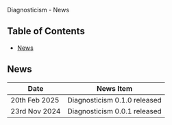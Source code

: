  Diagnosticism - News <!-- omit in toc -->

## Table of Contents <!-- omit in toc -->

- [News](#news)


## News

| Date           | News Item                                                                        |
| -------------- | -------------------------------------------------------------------------------- |
| 20th Feb 2025  | Diagnosticism 0.1.0 released                                                     |
| 23rd Nov 2024  | Diagnosticism 0.0.1 released                                                     |


<!-- ########################### end of file ########################### -->
